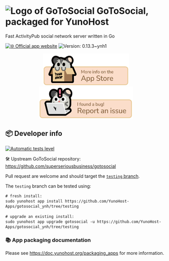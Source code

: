 <!--
N.B.: This README was automatically generated by <https://github.com/YunoHost/apps_tools/blob/main/readme_generator>
It shall NOT be edited by hand.
-->

<h1>
  <img src="https://raw.githubusercontent.com/YunoHost/apps/main/logos/gotosocial.png" width="32px" alt="Logo of GoToSocial">
  GoToSocial, packaged for YunoHost
</h1>

Fast ActivityPub social network server written in Go

[![🌐 Official app website](https://img.shields.io/badge/Official_app_website-darkgreen?style=for-the-badge)](https://gotosocial.org/)
![Version: 0.13.3~ynh1](https://img.shields.io/badge/Version-0.13.3~ynh1-rgba(0,150,0,1)?style=for-the-badge)

<div align="center">
<a href="https://apps.yunohost.org/app/gotosocial"><img height="100px" src="https://github.com/YunoHost/yunohost-artwork/raw/refs/heads/main/badges/neopossum-badges/badge_more_info_on_the_appstore.svg"/></a>
<a href="https://github.com/YunoHost-Apps/gotosocial_ynh/issues"><img height="100px" src="https://github.com/YunoHost/yunohost-artwork/raw/refs/heads/main/badges/neopossum-badges/badge_report_an_issue.svg"/></a>
</div>

## 📦 Developer info

[![Automatic tests level](https://apps.yunohost.org/badge/cilevel/gotosocial)](https://ci-apps.yunohost.org/ci/apps/gotosocial/)

🛠️ Upstream GoToSocial repository: <https://github.com/superseriousbusiness/gotosocial>

Pull request are welcome and should target the [`testing` branch](https://github.com/YunoHost-Apps/gotosocial_ynh/tree/testing).

The `testing` branch can be tested using:
```
# fresh install:
sudo yunohost app install https://github.com/YunoHost-Apps/gotosocial_ynh/tree/testing

# upgrade an existing install:
sudo yunohost app upgrade gotosocial -u https://github.com/YunoHost-Apps/gotosocial_ynh/tree/testing
```

### 📚 App packaging documentation

Please see <https://doc.yunohost.org/packaging_apps> for more information.
